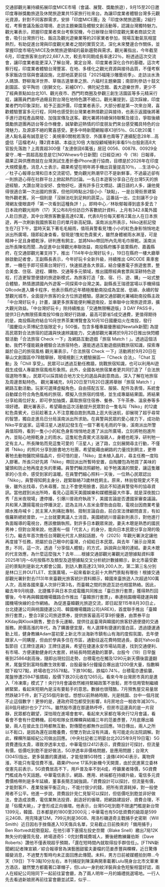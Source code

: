 交通部觀光署持續拓展印度MICE市場（會議、展覽、獎勵旅遊），9月15至20日邀印度專辦獎勵旅遊及休閒旅遊業共15家旅行社來台。為讓印度業者體驗台灣多元觀光資源，針對不同客群需求，安排「印度MICE團」及「印度休閒旅遊團」2組行程，考察會議及飯店環境、走訪主題樂園及體驗文創活動等，認識台灣獨特魅力。觀光署表示，把握印度業者來台考察契機，今日辦理台灣印度觀光業者商談交流會，吸引台灣旅行社、飯店及觀光遊樂業等約20家業者參加，現場互動氣氛相當熱烈，有助促進台灣與印度觀光業者之間的實質交流，深化未來雙邊合作關係，並掌握印度市場在MICE及休閒旅遊領域的最新趨勢與需求。觀光署指出，今年截至6月，印度旅客來台約22,687人次，較去年同期成長率達22％，盼透過這次交流會，讓印度業者能更深入了解台灣，奠定台灣、印度業者深化合作的基礎。這次考察行程，印度業者體驗台灣豐富、在地、多樣化之觀光資源與接待品質，不僅考察多家飯店住宿與會議設施，北部地區更前往「2025福隆沙雕藝術季」、走訪淡水漁人碼頭、野柳海洋世界、草嶺古道單車之旅、六福村主題樂園；南部則參訪十鼓文創園區、安平陶坊（劍獅文化、彩繪DIY）、佛陀紀念館、義大遊樂世界，更少不了經典景點如台北101、觀光夜市、西門町商圈及參觀三創生活園區等多元精采行程，讓團員們直呼過癮且對台灣在地特色讚不絕口。觀光署提到，這次踩線，印度業者們均印象深刻，給予正面評價，印度業者表示，大部分都是第一次來台灣，喜歡體驗豐富多元行程，同時也感受到台灣業者熱情歡迎與接待，也表示返國後將著手進行遊程產品開發、加強宣傳及送客。觀光署將持續保持聯繫及接洽，爭取後續獎勵旅遊團再訪台等合作機會，誠摯歡迎熱情的印度朋友們來台感受獨具特色的台灣魅力，及源源不絕的驚喜感受。更多中時新聞網報導X3折5％、GLC砍20萬！達人點名最有誠意是它：美規車0關稅若落空、外匯車也甭等了連續配息28年…高盛估「這檔老AI」賺2資本額、本益比10倍 大咖投顧喊殖利率看5％台股創高8大官股先落跑？上周賣超300億「友達倒貨6萬張」居冠 0056、00878、00929全棄守…唯一買超高股息是它[NOWnews今日新聞]《日經亞洲》今（18）日報導，蘋果正與供應商就在台灣測試生產折疊iPhone進行協商，目標是於2026年在印度大規模量產。消息人士表示，蘋果希望在明年將手機出貨量提高10％，...生活中心／杜子心報導台灣和日本交流密切，雙向觀光熱潮早已不是新鮮事，不過最近卻有一則旅遊心得在社群平台上掀起熱烈討論。一名日本遊客分享自己在台灣5天的旅遊經驗，大讚台灣治安好、食物好吃，還有許多日文標誌、講日語的人多，讓他覺得很適合第一次出國的旅客，但他同時點出2個小小「缺點」，一是台灣街景建築物外觀老舊，另一個則是「沒辦法吃到足夠的蔬菜」。這番話一出，立刻讓不少台灣網友傻眼直呼「第一次看到這種負評！」。即時中心／林耿郁報導到底多愛去？日本政府觀光局昨（17）天公布8月份訪日外客數統計資料，上月有342.8萬外國人赴日旅遊，其中台灣旅客數量高達62萬，代表8月份每天都有2萬台人在日本旅遊，再一次刷新我國旅客赴日的單月新高紀錄。溪南派出所表示，Niko迷航記發生在7日下午，當時天氣下著毛毛細雨，值班員警看見1隻小小的紅色身影悄悄地走派出所廣場，隨即起身查看，發現是1隻紅色貴賓犬，雖然身體被雨水淋溼，可是精神十足且身體乾淨，研判應有飼主，並將Niko帶回所內先用毛巾擦乾。溪南派出所長陳佑而聞...為促進中台灣觀光串聯效益，南投縣府攜手苗栗縣府、嘉義縣府，在交通部觀光署支持下，推出「114年中台灣好玩卡」，19日在縣府一樓大廳舉辦啟動記者會，王副縣長表示，今年好玩卡全新升級，持續推出 QRCODE 乘車套票，一機在手即可搭乘台灣好行，快速抵達各大景區，結合優惠電子旅遊套票，整合美食、住宿、遊程、購物、交通等多元領域，推出國際經典套票與深耕特色遊程，打造更智慧便捷的旅遊新模式，為旅客打造「食、宿、行、遊、購」一站式整合體驗，熱情邀請國內外遊客一同探索中台灣之美。副縣長王瑞德當場以手機掃描QRcode進入購卡程序，他表示縣府近年積極推動南投成為宜居、低碳、永續的智慧觀光城市，全面提升旅客的全方位旅遊體驗。感謝交通部觀光署補助南投縣主政「中台灣好玩卡」計畫，讓更多旅客能便利暢遊南投，並串聯中台灣旅遊資源，擴大觀光效益。「中台灣好玩卡」除持續推出「交通無限暢遊版」3 DAY PASS卡，提供3日內無限搭乘南投10條台灣好行路線，最高可節省5成交通費，更值得期待的是，南投縣政府結合10月世界茶業博覽會及10月10日國慶焰火在南投，發行「國慶焰火茶博紀念版限定卡」500張，包含多種專屬優惠組[Newtalk新聞] 為提高民眾對合法旅宿的認識與快速辨識能力，交通部觀光署將於9月20日推出快閃體驗活動「合法旅宿 Check 一下」及網路互動遊戲「旅宿 Match！」。透過這個活動，我們不僅能親身體驗合法旅宿特色，還能透過互動遊戲挑戰旅宿知識，探索專屬於自己的旅宿風格 觀光署表示，「合法旅宿 Check 一下」活動將於9月20日在華山文創園區中7B館舉辦，現場規劃三大體驗展區—「Check 合法」、「Chat 互動」及「Chill 享受」。民眾可以透過互動任務牆，挑戰旅宿知識，也可以利用AI遊戲生成個人專屬旅宿風格形象照。此外，全國各地旅宿業者更共同打造了「合法旅宿選物市集」，民眾可以採買結合地方文化的選品與創意商品，深入了解在地旅宿及周邊景點特色。 觀光署補充，9月20日至11月20日還將舉辦「旅宿 Match！」網路互動活動。玩家可選擇虛擬角色，自由搭配五官、服裝、配件及表情，系統會自動媒合符合角色風格的旅宿，模擬入住旅宿的情境，並生成專屬結果圖。將結果分享給兩位好友，即可參加抽獎，贏取旅宿住宿券、餐券、下午茶券、溫泉券等多項好禮。 觀光署表示，希望藉由這次活動提升民眾對合一隻名叫「Niko」的12歲紅色貴賓犬，日前趁著主人不注意獨自跑到馬路上逛大街迷航，卻展現了超乎尋常的智慧，獨自走進烏日分局溪南派出所求助。在員警與民眾的愛心接力下，成功助Niko平安返家。這場汪星人迷航記發生在一個下著毛毛雨的午後，溪南派出所警員值班時，看到一隻小小的紅色身影悄悄地走進了派出所廣場，立刻將牠抱進所內，並貼心地擦乾身上的雨水。這隻紅色貴賓犬活潑親人，身體也乾淨，研判牠一定有主人。所長陳佑而見這隻可愛的「汪星人」迷了路，立刻展開尋主行動，不僅將「Niko」的照片分享到臉書地方社團，希望能藉由網路的力量找到飼主，更帶著牠去動物醫院掃描晶片，但可惜的是，「Niko」並未植入晶片，尋主任務一度陷入膠著。所長只好先將「Niko」帶回派出所暫時安置，自掏腰包為牠買了美味的罐頭和防止牠再度走失的牽繩。員警們輪流照顧牠，給予牠滿滿的關愛，讓這隻離家的小生命，感受到家的溫暖。在員警們細心照料一天後，一位熱心民眾認出「Niko」，員警得知飼主身分，趕緊聯絡73歲林姓飼主。原來，林翁發現愛犬不見後，雖外出找尋，仍未尋獲，加上不會使用臉書，因此不知道員警發布的協尋資訊。當他趕到派出所時，看見心這兩天美國娛樂和媒體圈最大件事，就是深夜脫口秀「吉米夜現場」遭停播，引爆川普政府執政下，美國言論是否遭國家審查議論。共和黨人讚揚電視台停播決定，認為主持人吉米金摩咎由自取，電視台因商業考量順水推舟喊卡；民主黨人則痛批專制、箝制言論自由，前白宮法律顧問直言，有如俄羅斯總統普欽，一上台就要異議人士消音。美國總統川普最新則表示，對他進行負面報導的電視台，應該撤銷執照。對許多日本觀眾來說，妻夫木聰是熟悉的國民男神；但對台灣來說，他還有一個「代言人」的身分，能向日本民眾分享台灣的吸引力。繼去年首次擔任台灣觀光代言人掀起話題，今（2025）年觀光署決定讓他再度接下任務，把屬於自己眼中的臺灣，介紹給日本民眾。與去年「展示台灣美景」不同，這一次，透過「分享個人體驗」的方式，訴說與台灣的連結。妻夫木聰的代言效應，為什麼這麼強大？去年......根據交通部觀光署觀光遊憩據點資料庫2025年1月～6月按縣市及類型及遊憩據點交叉分析統計數據顯示，新北市最受歡迎的景點則是新北大都會公園，到訪人數高達23,189,200人次，第二第三名分別是林口三井OUTLET、宏匯廣場，一起來看新北前十大熱門景點有哪些！根據交通部觀光署針對去(113)年來臺觀光旅客統計資料顯示，韓國來臺旅遊人次超過100萬人次，高居各國來臺人次排行第3名，而臺韓之間的旅遊互訪也相當熱絡。因此，繼去年9月桃捷、北捷攜手與日本京成電鐵共同推出「臺日旅行套票」獲得熱烈回響後，今年再與韓國機場鐵路合作推出「臺韓旅行套票」，串連桃園機場捷運與韓國機場快線的合作網絡。
為促進臺韓觀光旅遊交流，即日起至115年8月30日止，台北捷運公司與桃園捷運公司、韓國機場鐵路公司(AREX)，首度聯手推出「臺韓旅行套票」，整合3家公司旅遊票券，提供旅客最高可享9折優惠，由票券平台KKday與Klook銷售，整合多元運輸，提供往返臺灣與韓國的旅客舒適便捷的交通服務。房價高漲的年代，為了購置便宜屋，有人選擇有捷運的蛋白區，透過捷運通勤上班，健身教練Adam當初愛上新北市淡海新市鎮有山有海的度假氛圍，去年便跟家人一同購屋，但由於學員多住在市區，通勤往返花費時間過長，委託Yahoo自製節目《王牌住選員》王牌住選員，希望在捷運永安市場站周邊，找到交通便利、有市場、方便運動健身的大套房，終結長時間通勤的噩夢。台股今（19）日早盤衝到25864創高後，隨即出現拉回走勢，台積電也在觸及1290元新天價後震盪翻黑，尾盤受到富時指數生效影響，台股最後5分鐘撮合爆出逾1200億大量，指數瞬間下殺127點，終場收在25578點，下跌190點，跌幅0.74%，台積電亦遭偷襲，尾盤慘遭25947張摜殺，股價下跌20元收在1265元。看來今年台灣房市真的是進入「冷凍庫」模式了！央行9月會議依然維持緊縮政策不放鬆，房市信用管制繼續綁緊緊，看起來短期內是沒有要鬆手的意思。數據也很殘酷，7月預售屋交易量居然跌破3千件，創下近55個月新低，想想以前熱絡時期，光是桃園、台中一個月就不止這個數字！更慘的是，連政府荷包都受到影響，8月房地合一稅收年減30%，前8個月總計也少了21%。雖然股市還在那邊熱呼呼，但房市這邊真的是一片寂靜，民眾都在觀望，深怕現在進場會套牢。看起來大家都在等央行12月會議，看看會不會有什麼轉機。前啦啦隊女孩粿粿與結婚三年的范姜彥豐，7月底爆出婚變，兩人在彼此生日時都無互動，對傳聞也都無作出回應。18日傳出，兩人之所以不鬆口，是因為還在談贍養費，但雙方對此沒有共識，有可能走向法院調解。對此，粿粿所屬經紀公司做出回應。（中央社記者江明晏台北2025年9月19日電）5G資費遭指太貴，導致滲透率太低，中華電信(2412)表示，資費設計可探討，但流量有價，低價吃到飽不是好做法，5G滲透率非價格問題，是應用問題；台灣大(3045)指出，更多裝置的廣連結，才能發揮5G特性；遠傳(4904)表示，萬物齊漲，不能只有電信費不漲。蘋果iPhone 17系列新機今天開賣，由於民進黨立委林俊憲先前表示，5G資費居高不下，用戶普及率不到4成，呼籲業者降價，5G資費門檻成為今天話題。中華電信表示，網路、應用、終端都在持續升級，電信多元資費價格帶則是多年延續，董事長簡志誠強調，「資費設計可以探討，但流量有價，才能對客戶、產業發展平衡正向」，不能付很少的錢，把所有資源耗掉，對一般使用者不公平。他進一步說，資費設計見仁見智可以探討，但低價吃到飽並非好做法，會造成浪費，電信業無法投資、創造好的循環，把網路建設好、資費合理，不是「俗擱大碗」，才會形成正向循環。他表示，台灣5G吃到飽不限速門檻是新台幣1399元，韓國、日本都是約1800至2000元；中華電也有5G低資費的級距是599元24GB、用完降速12M，799元則是36GB、用洛杉磯道奇主戰捕手史密斯（Will Smith）近日因右手挫傷進入10天傷兵名單，交易截止日前換來的「備用捕手」Ben Rortvedt趁勢竄起，在他引導下塞揚左投史奈爾（Blake Snell）繳出7局12K無失分的優質先發，終場道奇5：0完封費城費城人，賽後總教練羅伯斯（Dave Roberts）讚他不僅表現超乎預期，「還在短時間內就取得投手群信任」。[FTNN新聞網]記者陳宣穎／綜合報導曾為演藝圈甜蜜夫妻檔的范姜彥豐與粿粿，近日驚傳婚變消息，不過雙方暫時均未正面回應此傳聞。未料，男方日前被媒體拍到帶...今天（19日）下午3點10分左右，本刊捕捉到陳漢典開車載著Lulu現身台北市文華東方酒店，雖然雙方都戴著口罩帽子，但Lulu一身豹紋洋裝與金色短髮相當好認，兩人在經紀公司陪同下一起前往宴會廳，為了兩人明年一月的婚禮挑選場地。一行人先去看過新娘房再前往宴會廳並試菜，似乎...